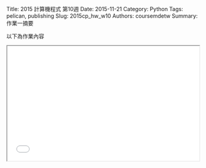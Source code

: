 Title: 2015 計算機程式 第10週
Date: 2015-11-21
Category: Python
Tags: pelican, publishing
Slug: 2015cp_hw_w10
Authors: coursemdetw
Summary: 作業一摘要

以下為作業內容

<iframe src="40423104_cp_w10_p.html" width="500" height="300"></iframe>
